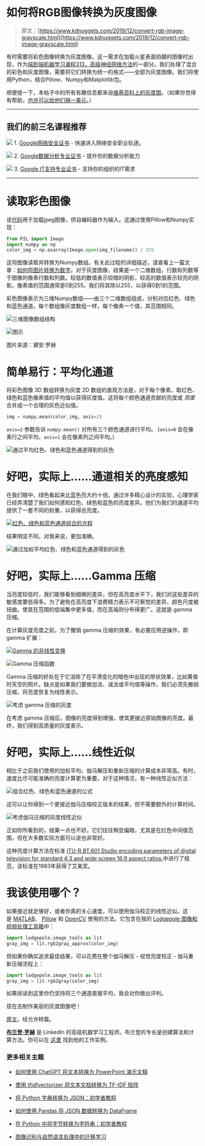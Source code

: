 # 如何将RGB图像转换为灰度图像

> 原文：[https://www.kdnuggets.com/2019/12/convert-rgb-image-grayscale.html](https://www.kdnuggets.com/2019/12/convert-rgb-image-grayscale.html)

有时需要将彩色图像转换为灰度图像。这一需求在加载火星表面拍摄的图像时出现，作为[端到端机器学习课程313，高级神经网络方法](https://end-to-end-machine-learning.teachable.com/p/advanced-neural-network-methods)的一部分。我们处理了混合的彩色和灰度图像，需要将它们转换为统一的格式——全部为灰度图像。我们将使用Python，结合Pillow、Numpy和Matplotlib包。

顺便提一下，本帖子中的所有有趣信息都来自[维基百科上的灰度图](https://en.wikipedia.org/wiki/Grayscale)。（如果你觉得有帮助，[也许可以给他们捐一美元](https://donate.wikimedia.org/w/index.php?title=Special:LandingPage&country=US&uselang=en&utm_medium=sidebar&utm_source=donate&utm_campaign=C13_en.wikipedia.org)。）

* * *

## 我们的前三名课程推荐

![](../Images/0244c01ba9267c002ef39d4907e0b8fb.png) 1\. [Google网络安全证书](https://www.kdnuggets.com/google-cybersecurity) - 快速进入网络安全职业轨道。

![](../Images/e225c49c3c91745821c8c0368bf04711.png) 2\. [Google数据分析专业证书](https://www.kdnuggets.com/google-data-analytics) - 提升你的数据分析能力

![](../Images/0244c01ba9267c002ef39d4907e0b8fb.png) 3\. [Google IT支持专业证书](https://www.kdnuggets.com/google-itsupport) - 支持你的组织的IT需求

* * *

# 读取彩色图像

该[代码](https://github.com/brohrer/cottonwood_martian_images/blob/master/image_loader.py)用于加载jpeg图像，供自编码器作为输入。这通过使用Pillow和Numpy实现：

```py
from PIL import Image
import numpy as np
color_img = np.asarray(Image.open(img_filename)) / 255
```

这将图像读取并转换为Numpy数组。有关此过程的详细描述，请查看上一篇文章：[如何将图片转换为数字](https://brohrer.github.io/images_to_numbers.html)。对于灰度图像，结果是一个二维数组，行数和列数等于图像的像素行数和列数。较低的数值表示较暗的阴影，较高的数值表示较亮的阴影。像素值的范围通常是0到255。我们将其除以255，以获得0到1的范围。

彩色图像表示为三维Numpy数组——由三个二维数组组成，分别对应红色、绿色和蓝色通道。每个数组像灰度数组一样，每个像素一个值，其范围相同。

![三维图像数组结构](../Images/4ca9846e2120338949d3ec950a8e487e.png)

![图示](../Images/b61919db92ac4e6ae4bab1f098d97892.png)

图片来源：黛安·罗赫

# 简单易行：平均化通道

将彩色图像 3D 数组转换为灰度 2D 数组的直观方法是，对于每个像素，取红色、绿色和蓝色像素值的平均值以获得灰度值。这将每个颜色通道贡献的亮度或 *亮度* 合并成一个合理的灰色近似值。

```py
img = numpy.mean(color_img, axis=2)
```

`axis=2` 参数告诉 `numpy.mean()` 对所有三个颜色通道进行平均。 (`axis=0` 会在像素行之间平均，`axis=1` 会在像素列之间平均。)

![通过平均红色、绿色和蓝色通道得到的灰色](../Images/905b2292724d8aa2c01f659a0670ba6b.png)

# 好吧，实际上……通道相关的亮度感知

在我们眼中，绿色看起来比蓝色亮大约十倍。通过许多精心设计的实验，心理学家已经弄清楚了我们如何感知红色、绿色和蓝色的亮度差异。他们为我们的通道平均提供了一套不同的权重，以获得总亮度。

[![红色、绿色和蓝色通道组合的方程](../Images/07e545e6886030e0ab53c00977c5dc85.png)](https://en.wikipedia.org/wiki/Grayscale#Colorimetric_(perceptual_luminance-preserving)_conversion_to_grayscale)

结果明显不同，对我来说，更加准确。

![通过加权平均红色、绿色和蓝色通道得到的灰色](../Images/5a1bcd7bc191e37523bd1f6dbb96e6f8.png)

# 好吧，实际上……Gamma 压缩

当亮度较低时，我们能够看到细微的差异，但在高亮度水平下，我们对这些差异的敏感度要低得多。为了避免在高亮度下浪费精力表示不可察觉的差异，颜色尺度被扭曲，使其在范围的低端集中更多值，而在高端则分布得更广。这就是 gamma 压缩。

在计算灰度亮度之前，为了撤销 gamma 压缩的效果，有必要应用逆操作，即 gamma 扩展：

[![Gamma 的非线性变换](../Images/2dc74756a003859bbd1e9b226f13bf20.png)](https://en.wikipedia.org/wiki/Grayscale#Colorimetric_(perceptual_luminance-preserving)_conversion_to_grayscale)

![Gamma 压缩函数](../Images/f5e98853566862762b4c0d81947a0c47.png)

Gamma 压缩的好处在于它消除了在平滑变化的暗色中出现的带状效果，比如黄昏时天空的照片。缺点是如果我们要做加法、减法或平均值等操作，我们必须先撤销压缩，将亮度恢复为线性表示。

![考虑 gamma 压缩的灰度](../Images/cba8097bba797dcffc9d6c8c8374fc0b.png)

在考虑 gamma 压缩后，图像的亮度得到增强，使其更接近原始图像的亮度。最终，我们得到高质量的灰度表示。

# 好吧，实际上……线性近似

相比于之前我们使用的加权平均，伽马解压和重新压缩的计算成本非常高。有时，速度比尽可能准确的亮度计算更为重要。对于这种情况，有一种线性近似方法：

![组合红色、绿色和蓝色通道的公式](../Images/07a95fe9ad4c404e73d78bcba841f190.png)

这可以让你得到一个更接近伽马压缩校正版本的结果，但不需要额外的计算时间。

![考虑伽马压缩的灰度线性近似](../Images/3e371291a241ad99f52ca0f9aa662f7f.png)

正如你所看到的，结果一点也不好。它们往往稍显偏暗，尤其是在红色中间值范围，但在大多数实际方面可以说也非常好。

这种亮度计算方法在标准 [ITU-R BT.601 Studio encoding parameters of digital television for standard 4:3 and wide screen 16:9 aspect ratios.](https://www.itu.int/dms_pubrec/itu-r/rec/bt/R-REC-BT.601-7-201103-I!!PDF-E.pdf)中进行了规范，该标准在1983年获得了艾美奖。

# 我该使用哪个？

如果接近就足够好，或者你真的关心速度，可以使用伽马校正的线性近似。这是 [MATLAB](https://www.mathworks.com/help/matlab/ref/rgb2gray.html)、 [Pillow](https://pillow.readthedocs.io/en/3.1.x/reference/Image.html) 和 [OpenCV](https://github.com/opencv/opencv/blob/8c0b0714e76efef4a8ca2a7c410c60e55c5e9829/modules/imgproc/src/color.simd_helpers.hpp) 使用的方法。它包含在我的 [Lodgepole 图像和视频处理工具箱](https://github.com/brohrer/lodgepole/blob/master/lodgepole/image_tools.py)中：

```py
import lodgepole.image_tools as lit
gray_img = lit.rgb2gray_approx(color_img)
```

但如果你确实追求最佳结果，可以花费在整个伽马解压 - 视觉亮度校正 - 伽马重新压缩流程上：

```py
import lodgepole.image_tools as lit
gray_img = lit.rgb2gray(color_img)
```

如果阅读到这里你仍坚持将三个通道直接平均，我会对你做出评判。

现在去制作美丽的灰度图像吧！

[原文](https://brohrer.github.io/convert_rgb_to_grayscale.html)。经允许转载。

[**布兰登·罗赫**](https://www.linkedin.com/in/brohrer/) 是 LinkedIn 的高级机器学习工程师。布兰登的专长是创建算法和计算方法。你可以在 [这里](https://brandonrohrer.com/portfolio) 找到他的工作实例。

### 更多相关主题

+   [如何使用 ChatGPT 将文本转换为 PowerPoint 演示文稿](https://www.kdnuggets.com/2023/08/chatgpt-convert-text-powerpoint-presentation.html)

+   [使用 tfidfvectorizer 将文本文档转换为 TF-IDF 矩阵](https://www.kdnuggets.com/2022/09/convert-text-documents-tfidf-matrix-tfidfvectorizer.html)

+   [将 Python 字典转换为 JSON：初学者教程](https://www.kdnuggets.com/convert-python-dict-to-json-a-tutorial-for-beginners)

+   [如何使用 Pandas 将 JSON 数据转换为 DataFrame](https://www.kdnuggets.com/how-to-convert-json-data-into-a-dataframe-with-pandas)

+   [在 Python 中将字节转换为字符串：初学者教程](https://www.kdnuggets.com/convert-bytes-to-string-in-python-a-tutorial-for-beginners)

+   [图像识别与自然语言处理中的迁移学习](https://www.kdnuggets.com/2022/01/transfer-learning-image-recognition-natural-language-processing.html)
